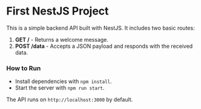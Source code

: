 # First NestJS Project

This is a simple backend API built with NestJS. It includes two basic routes:

1. **GET /** - Returns a welcome message.
2. **POST /data** - Accepts a JSON payload and responds with the received data.

### How to Run
- Install dependencies with `npm install`.
- Start the server with `npm run start`.

The API runs on `http://localhost:3000` by default.
